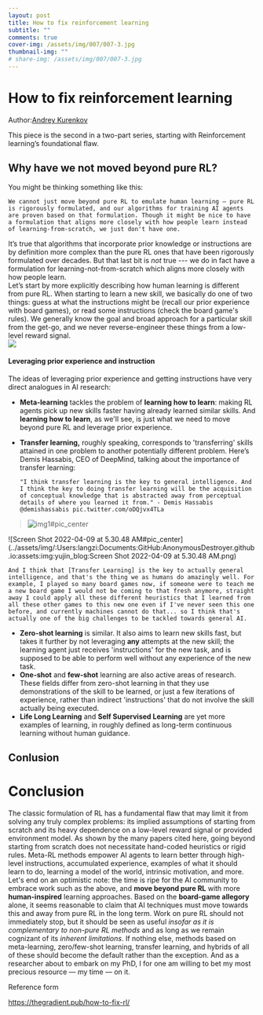 ```yaml
---
layout: post
title: How to fix reinforcement learning
subtitle: ""
comments: true
cover-img: /assets/img/007/007-3.jpg
thumbnail-img: ""
# share-img: /assets/img/007/007-3.jpg
---
```


# How to fix reinforcement learning

Author:[Andrey Kurenkov](https://thegradient.pub/author/andrey/)  

This piece is the second in a two-part series, starting with Reinforcement learning’s foundational flaw.



## Why have we not moved beyond pure RL?

You might be thinking something like this:

```
We cannot just move beyond pure RL to emulate human learning — pure RL is rigorously formulated, and our algorithms for training AI agents are proven based on that formulation. Though it might be nice to have a formulation that aligns more closely with how people learn instead of learning-from-scratch, we just don't have one.
```

It’s true that algorithms that incorporate prior knowledge or instructions are by definition more complex than the pure RL ones that have been rigorously formulated over decades. But that last bit is *not* true --- we do in fact have a formulation for learning-not-from-scratch which aligns more closely with how people learn.    
Let’s start by more explicitly describing how human learning is different from pure RL. When starting to learn a new skill, we basically do one of two things: guess at what the instructions might be (recall our prior experience with board games), or read some instructions (check the board game's rules). We generally know the goal and broad approach for a particular skill from the get-go, and we never reverse-engineer these things from a low-level reward signal.  
![](https://www.filepicker.io/api/file/PeqgA7XkSzO0xEOUwc7l?policy=eyJoYW5kbGUiOiJQZXFnQTdYa1N6TzB4RU9Vd2M3bCIsImV4cGlyeSI6MTY0OTg1ODU0NywiY2FsbCI6WyJyZWFkIl19&signature=3993331e07e3f151f527e705da6bf5854d2ace2d674946e997e6ee7f382906d2)

#### Leveraging prior experience and instruction

The ideas of leveraging prior experience and getting instructions have very direct analogues in AI research:  

* **Meta-learning** tackles the problem of **learning how to learn**: making RL agents pick up new skills faster having already learned similar skills. And **learning how to learn**, as we'll see, is just what we need to move beyond pure RL and leverage prior experience.

* **Transfer learning,** roughly speaking, corresponds to 'transferring' skills attained in one problem to another potentially different problem. Here’s Demis Hassabis, CEO of DeepMind, talking about the importance of transfer learning:

  ```
  "I think transfer learning is the key to general intelligence. And I think the key to doing transfer learning will be the acquisition of conceptual knowledge that is abstracted away from perceptual details of where you learned it from." - Demis Hassabis @demishassabis pic.twitter.com/oDQjvx4TLa
  ```

> ![img1#pic_center](https://www.filepicker.io/api/file/9aJiI2KMS2q7PbVKfXmr?policy=eyJoYW5kbGUiOiI5YUppSTJLTVMycTdQYlZLZlhtciIsImV4cGlyeSI6MTY0OTg1ODg3OSwiY2FsbCI6WyJyZWFkIl19&signature=6acac16e9449a921519bface67540120b7e9080f5d85165b31b9589bfa3fbc9c)

![Screen Shot 2022-04-09 at 5.30.48 AM#pic_center](../assets/img/:Users:langzi:Documents:GitHub:AnonymousDestroyer.github.io:assets:img:yujin_blog:Screen Shot 2022-04-09 at 5.30.48 AM.png)

```
And I think that [Transfer Learning] is the key to actually general intelligence, and that's the thing we as humans do amazingly well. For example, I played so many board games now, if someone were to teach me a new board game I would not be coming to that fresh anymore, straight away I could apply all these different heuristics that I learned from all these other games to this new one even if I've never seen this one before, and currently machines cannot do that... so I think that's actually one of the big challenges to be tackled towards general AI.
```

* **Zero-shot learning** is similar. It also aims to learn new skills fast, but takes it further by not leveraging **any** attempts at the new skill; the learning agent just receives 'instructions' for the new task, and is supposed to be able to perform well without any experience of the new task.
* **One-shot** and **few-shot** learning are also active areas of research. These fields differ from zero-shot learning in that they use demonstrations of the skill to be learned, or just a few iterations of experience, rather than indirect 'instructions' that do not involve the skill actually being executed.
* **Life Long Learning** and **Self Supervised Learning** are yet more examples of learning, in roughly defined as long-term continuous learning without human guidance.

## Conlusion

# Conclusion

The classic formulation of RL has a fundamental flaw that may limit it from solving any truly complex problems: its implied assumptions of starting from scratch and its heavy dependence on a low-level reward signal or provided environment model. As shown by the many papers cited here, going beyond starting from scratch does not necessitate hand-coded heuristics or rigid rules. Meta-RL methods empower AI agents to learn better through high-level instructions, accumulated experience, examples of what it should learn to do, learning a model of the world, intrinsic motivation, and more.  
Let's end on an optimistic note: the time is ripe for the AI community to embrace work such as the above, and **move beyond pure RL** with more **human-inspired** learning approaches. Based on the **board-game allegory** alone, it seems reasonable to claim that AI techniques must move towards this and away from pure RL in the long term. Work on pure RL should not immediately stop, but it should be seen as useful *insofar as it is complementary to non-pure RL methods* and as long as we remain cognizant of its *inherent limitations*. If nothing else, methods based on meta-learning, zero/few-shot learning, transfer learning, and hybrids of all of these should become the default rather than the exception. And as a researcher about to embark on my PhD, I for one am willing to bet my most precious resource — my time — on it.



Reference form

https://thegradient.pub/how-to-fix-rl/

